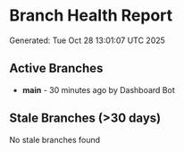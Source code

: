 # Branch Health Report
Generated: Tue Oct 28 13:01:07 UTC 2025

## Active Branches
- **main** - 30 minutes ago by Dashboard Bot

## Stale Branches (>30 days)
No stale branches found
